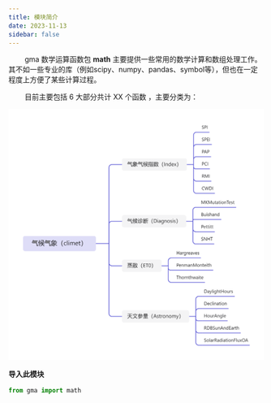 ```yaml
---
title: 模块简介
date: 2023-11-13
sidebar: false
---
```


&emsp;&emsp; gma 数学运算函数包 **math** 主要提供一些常用的数学计算和数组处理工作。其不如一些专业的库（例如scipy、numpy、pandas、symbol等），但也在一定程度上方便了某些计算过程。

&emsp;&emsp; 目前主要包括 6 大部分共计 XX 个函数 ，主要分类为：

![](/climet/climet.png)

 **导入此模块**

```python
from gma import math
```




